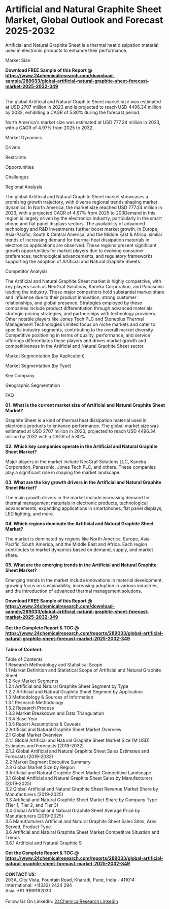 <h1>Artificial and Natural Graphite Sheet Market, Global Outlook and Forecast 2025-2032</h1><p>Artificial and Natural Graphite Sheet is a thermal heat dissipation material used in electronic products to enhance their performance.</p><p>
Market Size</p><p>
</p><div><b>Download FREE Sample of this Report @ 
            <a href="https://www.24chemicalresearch.com/download-sample/289033/global-artificial-natural-graphite-sheet-forecast-market-2025-2032-349">
            https://www.24chemicalresearch.com/download-sample/289033/global-artificial-natural-graphite-sheet-forecast-market-2025-2032-349</a></b></div><br><p>The global Artificial and Natural Graphite Sheet market size was estimated at USD 2707 million in 2023 and is projected to reach USD 4496.34 million by 2032, exhibiting a CAGR of 5.80% during the forecast period.</p><p>
</p><p>North America's market size was estimated at USD 777.24 million in 2023, with a CAGR of 4.97% from 2025 to 2032.</p><p>
Market Dynamics</p><p>
Drivers</p><p>
</p><p>
Restraints</p><p>
</p><p>
Opportunities</p><p>
</p><p>
Challenges</p><p>
</p><p>
Regional Analysis</p><p>
</p><p>The global Artificial and Natural Graphite Sheet market showcases a promising growth trajectory, with diverse regional trends shaping market dynamics. In North America, the market size reached USD 777.24 million in 2023, with a projected CAGR of 4.97% from 2025 to 203Demand in this region is largely driven by the electronics industry, particularly in the smart phone and flat panel displays sectors. The availability of advanced technology and R&amp;D investments further boost market growth. In Europe, Asia-Pacific, South &amp; Central America, and the Middle East &amp; Africa, similar trends of increasing demand for thermal heat dissipation materials in electronics applications are observed. These regions present significant growth opportunities for market players due to evolving consumer preferences, technological advancements, and regulatory frameworks supporting the adoption of Artificial and Natural Graphite Sheets.</p><p>
Competitor Analysis</p><p>
</p><p>The Artificial and Natural Graphite Sheet market is highly competitive, with key players such as NeoGraf Solutions, Kaneka Corporation, and Panasonic leading the industry. These major competitors hold substantial market share and influence due to their product innovation, strong customer relationships, and global presence. Strategies employed by these companies include product differentiation through advanced materials, strategic pricing strategies, and partnerships with technology providers. Other notable players like Jones Tech PLC and Stoneplus Thermal Management Technologies Limited focus on niche markets and cater to specific industry segments, contributing to the overall market diversity. Competitive positioning in terms of quality, performance, and service offerings differentiates these players and drives market growth and competitiveness in the Artificial and Natural Graphite Sheet sector.</p><p>
Market Segmentation (by Application)</p><p>
</p><p>
Market Segmentation (by Type)</p><p>
</p><p>
Key Company</p><p>
</p><p>
Geographic Segmentation</p><p>
</p><p>
FAQ </p><p>
<strong>01. What is the current market size of Artificial and Natural Graphite Sheet Market?</strong></p><p>
</p><p>Graphite Sheet is a kind of thermal heat dissipation material used in electronic products to enhance performance. The global market size was estimated at USD 2707 million in 2023, projected to reach USD 4496.34 million by 2032 with a CAGR of 5.80%.</p><p>
<strong>02. Which key companies operate in the Artificial and Natural Graphite Sheet Market?</strong></p><p>
</p><p>Major players in the market include NeoGraf Solutions LLC, Kaneka Corporation, Panasonic, Jones Tech PLC, and others. These companies play a significant role in shaping the market landscape.</p><p>
<strong>03. What are the key growth drivers in the Artificial and Natural Graphite Sheet Market?</strong></p><p>
</p><p>The main growth drivers in the market include increasing demand for thermal management materials in electronic products, technological advancements, expanding applications in smartphones, flat panel displays, LED lighting, and more.</p><p>
<strong>04. Which regions dominate the Artificial and Natural Graphite Sheet Market?</strong></p><p>
</p><p>The market is dominated by regions like North America, Europe, Asia-Pacific, South America, and the Middle East and Africa. Each region contributes to market dynamics based on demand, supply, and market share.</p><p>
<strong>05. What are the emerging trends in the Artificial and Natural Graphite Sheet Market?</strong></p><p>
</p><p>Emerging trends in the market include innovations in material development, growing focus on sustainability, increasing adoption in various industries, and the introduction of advanced thermal management solutions.</p><div><b>Download FREE Sample of this Report @ 
            <a href="https://www.24chemicalresearch.com/download-sample/289033/global-artificial-natural-graphite-sheet-forecast-market-2025-2032-349">
            https://www.24chemicalresearch.com/download-sample/289033/global-artificial-natural-graphite-sheet-forecast-market-2025-2032-349</a></b></div><br><div><b>Get the Complete Report & TOC @ 
            <a href="https://www.24chemicalresearch.com/reports/289033/global-artificial-natural-graphite-sheet-forecast-market-2025-2032-349">
            https://www.24chemicalresearch.com/reports/289033/global-artificial-natural-graphite-sheet-forecast-market-2025-2032-349</a></b></div><br>
            <b>Table of Content:</b><p>Table of Contents<br />
1 Research Methodology and Statistical Scope<br />
1.1 Market Definition and Statistical Scope of Artificial and Natural Graphite Sheet<br />
1.2 Key Market Segments<br />
1.2.1 Artificial and Natural Graphite Sheet Segment by Type<br />
1.2.2 Artificial and Natural Graphite Sheet Segment by Application<br />
1.3 Methodology & Sources of Information<br />
1.3.1 Research Methodology<br />
1.3.2 Research Process<br />
1.3.3 Market Breakdown and Data Triangulation<br />
1.3.4 Base Year<br />
1.3.5 Report Assumptions & Caveats<br />
2 Artificial and Natural Graphite Sheet Market Overview<br />
2.1 Global Market Overview<br />
2.1.1 Global Artificial and Natural Graphite Sheet Market Size (M USD) Estimates and Forecasts (2019-2032)<br />
2.1.2 Global Artificial and Natural Graphite Sheet Sales Estimates and Forecasts (2019-2032)<br />
2.2 Market Segment Executive Summary<br />
2.3 Global Market Size by Region<br />
3 Artificial and Natural Graphite Sheet Market Competitive Landscape<br />
3.1 Global Artificial and Natural Graphite Sheet Sales by Manufacturers (2019-2025)<br />
3.2 Global Artificial and Natural Graphite Sheet Revenue Market Share by Manufacturers (2019-2025)<br />
3.3 Artificial and Natural Graphite Sheet Market Share by Company Type (Tier 1, Tier 2, and Tier 3)<br />
3.4 Global Artificial and Natural Graphite Sheet Average Price by Manufacturers (2019-2025)<br />
3.5 Manufacturers Artificial and Natural Graphite Sheet Sales Sites, Area Served, Product Type<br />
3.6 Artificial and Natural Graphite Sheet Market Competitive Situation and Trends<br />
3.6.1 Artificial and Natural Graphite S</p><div><b>Get the Complete Report & TOC @ 
            <a href="https://www.24chemicalresearch.com/reports/289033/global-artificial-natural-graphite-sheet-forecast-market-2025-2032-349">
            https://www.24chemicalresearch.com/reports/289033/global-artificial-natural-graphite-sheet-forecast-market-2025-2032-349</a></b></div><br><b>CONTACT US:</b><br>
            203A, City Vista, Fountain Road, Kharadi, Pune, India - 411014<br>
            International: +1(332) 2424 294<br>
            Asia: +91 9169162030 <br><br>
            Follow Us On LinkedIn: <a href="https://www.linkedin.com/company/24chemicalresearch/">24ChemicalResearch LinkedIn</a>